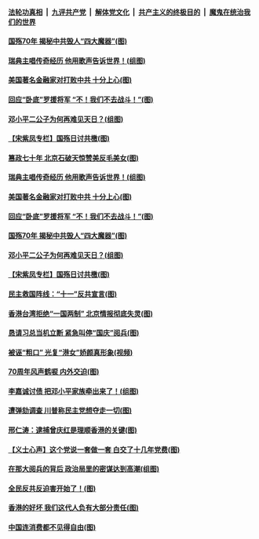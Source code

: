 ####  [法轮功真相](../../../../basic/blob/master/README.md?t=10021201) &nbsp;|&nbsp; [九评共产党](../../../../9ping.md/blob/master/README.md?t=10021201) &nbsp;|&nbsp; [解体党文化](../../../../jtdwh.md/blob/master/README.md?t=10021201)  &nbsp;|&nbsp; [共产主义的终极目的](../../../../gczydzjmd.md/blob/master/README.md?t=10021201) &nbsp;|&nbsp; [魔鬼在统治我们的世界](../../../../mgztzwmdsj.md/blob/master/README.md?t=10021201) 

#### [国殇70年 揭秘中共毁人“四大魔器”(图)](../pages/p4/909153.md?t=10021201) 

#### [瑞典主唱传奇经历 他用歌声告诉世界！(组图)](../pages/p4/909159.md?t=10021201) 

#### [美国著名金融家对打败中共 十分上心(图)](../pages/p4/909158.md?t=10021201) 

#### [回应“卧底”罗援将军 “不！我们不去战斗！”(图)](../pages/p4/909156.md?t=10021201) 

#### [邓小平二公子为何再难见天日？(组图)](../pages/p4/909150.md?t=10021201) 

#### [【宋紫凤专栏】国殇日讨共檄(图)](../pages/p4/909076.md?t=10021201) 

#### [篡政七十年 北京石破天惊赞美反毛美女(图)](../pages/p4/909163.md?t=10021201) 

#### [瑞典主唱传奇经历 他用歌声告诉世界！(组图)](../pages/p4/909159.md?t=10021201) 

#### [美国著名金融家对打败中共 十分上心(图)](../pages/p4/909158.md?t=10021201) 

#### [回应“卧底”罗援将军 “不！我们不去战斗！”(图)](../pages/p4/909156.md?t=10021201) 

#### [国殇70年 揭秘中共毁人“四大魔器”(图)](../pages/p4/909153.md?t=10021201) 

#### [邓小平二公子为何再难见天日？(组图)](../pages/p4/909150.md?t=10021201) 

#### [【宋紫凤专栏】国殇日讨共檄(图)](../pages/p4/909076.md?t=10021201) 

#### [民主救国阵线：“十一”反共宣言(图)](../pages/p4/909094.md?t=10021201) 

#### [香港台湾拒绝“一国两制” 北京情报彻底失灵(图)](../pages/p4/909062.md?t=10021201) 

#### [恳请习总当机立断 紧急叫停“国庆”阅兵(图)](../pages/p4/909061.md?t=10021201) 

#### [被诬“粗口” 光复“港女”娇颜真形象(视频)](../pages/p4/909060.md?t=10021201) 

#### [70周年风声鹤唳 内外交迫(图)](../pages/p4/909057.md?t=10021201) 

#### [李嘉诚讨债 把邓小平家族牵出来了！(组图)](../pages/p4/909056.md?t=10021201) 

#### [遭弹劾调查 川普称民主党想夺走一切(图)](../pages/p4/909054.md?t=10021201) 

#### [邢仁涛：逮捕曾庆红是理顺香港的关键(图)](../pages/p4/909051.md?t=10021201) 

#### [【义士心声】这个党说一套做一套 白交了十几年党费(图)](../pages/p4/908388.md?t=10021201) 

#### [在那大阅兵的背后 政治局里的密谋达到高潮(组图)](../pages/p4/908942.md?t=10021201) 

#### [全民反共反迫害开始了！(图)](../pages/p4/908954.md?t=10021201) 

#### [香港的好坏 我们这代人负有大部分责任(图)](../pages/p4/908949.md?t=10021201) 

#### [中国连消费都不见得自由(图)](../pages/p4/908926.md?t=10021201) 

